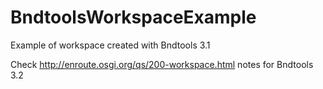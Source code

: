 # BndtoolsWorkspaceExample
Example of workspace created with Bndtools 3.1

Check <http://enroute.osgi.org/qs/200-workspace.html> notes for Bndtools 3.2
